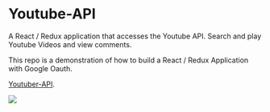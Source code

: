 # Youtube-API
A React / Redux application that accesses the Youtube API.
Search and play Youtube Videos and view comments.

This repo is a demonstration of how to build a React / Redux Application with Google Oauth.

[Youtuber-API](https://youtuber-api.herokuapp.com/).

<img src="https://i.imgur.com/UADBA6K.jpg">
